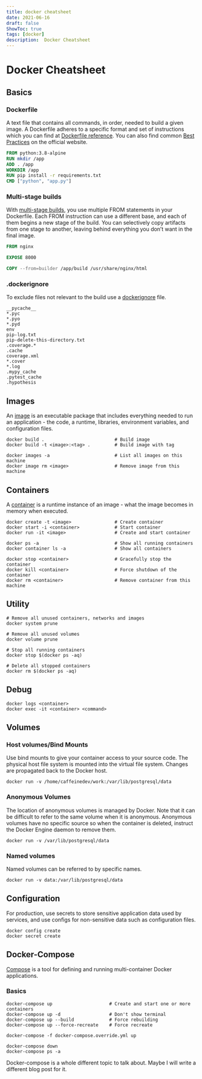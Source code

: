 ```yaml
---
title: docker cheatsheet
date: 2021-06-16
draft: false
ShowToc: true
tags: [docker]
description:  Docker Cheatsheet
---
```

# Docker Cheatsheet

## Basics

### Dockerfile

A text file that contains all commands, in order, needed to build a given image. A Dockerfile adheres to a specific format and set of instructions which you can find at [Dockerfile reference](https://docs.docker.com/engine/reference/builder/). You can also find common [Best Practices](https://docs.docker.com/develop/develop-images/dockerfile_best-practices/) on the official website.

```Dockerfile
FROM python:3.8-alpine
RUN mkdir /app
ADD . /app
WORKDIR /app
RUN pip install -r requirements.txt
CMD ["python", "app.py"]
```

### Multi-stage builds

With [multi-stage builds](https://docs.docker.com/develop/develop-images/multistage-build/), you use multiple FROM statements in your Dockerfile. Each FROM instruction can use a different base, and each of them begins a new stage of the build. You can selectively copy artifacts from one stage to another, leaving behind everything you don’t want in the final image.

```Dockerfile
FROM nginx

EXPOSE 8000

COPY --from=builder /app/build /usr/share/nginx/html
```

### .dockerignore

To exclude files not relevant to the build use a [dockerignore](https://docs.docker.com/engine/reference/builder/#dockerignore-file) file.

```
__pycache__
*.pyc
*.pyo
*.pyd
env
pip-log.txt
pip-delete-this-directory.txt
.coverage.*
.cache
coverage.xml
*.cover
*.log
.mypy_cache
.pytest_cache
.hypothesis
```

## Images

An [image](https://docs.docker.com/language/nodejs/build-images/) is an executable package that includes everything needed to run an application - the code, a runtime, libraries, environment variables, and configuration files.

```
docker build .                          # Build image
docker build -t <image>:<tag> .         # Build image with tag
```

```
docker images -a                        # List all images on this machine
docker image rm <image>                 # Remove image from this machine
```

## Containers

A [container](https://docs.docker.com/language/nodejs/run-containers/) is a runtime instance of an image - what the image becomes in memory when executed.

```
docker create -t <image>                # Create container
docker start -i <container>             # Start container
docker run -it <image>                  # Create and start container
```

```
docker ps -a                            # Show all running containers
docker container ls -a                  # Show all containers

docker stop <container>                 # Gracefully stop the container
docker kill <container>                 # Force shutdown of the container
docker rm <container>                   # Remove container from this machine
```

## Utility

```
# Remove all unused containers, networks and images
docker system prune

# Remove all unused volumes
docker volume prune

# Stop all running containers
docker stop $(docker ps -aq)

# Delete all stopped containers
docker rm $(docker ps -aq)
```

## Debug

```
docker logs <container>
docker exec -it <container> <command>
```

## Volumes

### Host volumes/Bind Mounts

Use bind mounts to give your container access to your source code. The physical host file system is mounted into the virtual file system. Changes are propagated back to the Docker host.

```
docker run -v /home/caffeinedev/work:/var/lib/postgresql/data
```

### Anonymous Volumes

The location of anonymous volumes is managed by Docker. Note that it can be difficult to refer to the same volume when it is anonymous. Anonymous volumes have no specific source so when the container is deleted, instruct the Docker Engine daemon to remove them.

```
docker run -v /var/lib/postgresql/data
```

### Named volumes

Named volumes can be referred to by specific names.

```
docker run -v data:/var/lib/postgresql/data
```

## Configuration

For production, use secrets to store sensitive application data used by services, and use configs for non-sensitive data such as configuration files.

```
docker config create
docker secret create
```

## Docker-Compose

[Compose](https://docs.docker.com/compose/)  is a tool for defining and running multi-container Docker applications.

### Basics

```
docker-compose up                     # Create and start one or more containers
docker-compose up -d                  # Don't show terminal
docker-compose up --build             # Force rebuilding
docker-compose up --force-recreate    # Force recreate

docker-compose -f docker-compose.override.yml up

docker-compose down
docker-compose ps -a
```

Docker-compose is a whole different topic to talk about. Maybe I will write a different blog post for it.
